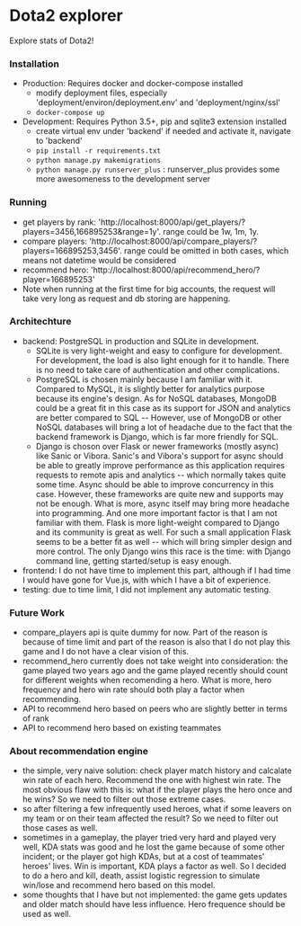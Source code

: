 Dota2 explorer
=============================================================

Explore stats of Dota2!

### Installation

* Production: Requires docker and docker-compose installed
  - modify deployment files, especially 'deployment/environ/deployment.env' and 'deployment/nginx/ssl' 
  - `docker-compose up`
* Development: Requires Python 3.5+, pip and sqlite3 extension installed
  - create virtual env under 'backend' if needed and activate it, navigate to 'backend'
  - `pip install -r requirements.txt`
  - `python manage.py makemigrations`
  - `python manage.py runserver_plus` : runserver_plus provides some more awesomeness to the development server

### Running

* get players by rank: 'http://localhost:8000/api/get_players/?players=3456,166895253&range=1y'. range could be 1w, 1m, 1y.
* compare players: 'http://localhost:8000/api/compare_players/?players=166895253,3456'. range could be omitted in both cases, which means not datetime would be considered
* recommend hero: 'http://localhost:8000/api/recommend_hero/?player=166895253'
* Note when running at the first time for big accounts, the request will take very long as request and db storing are happening.

### Architechture

* backend: PostgreSQL in production and SQLite in development.
  - SQLite is very light-weight and easy to configure for development. For development, the load is also light enough for it to handle. There is no need to take care of authentication and other complications.
  - PostgreSQL is chosen mainly because I am familiar with it. Compared to MySQL, it is slightly better for analytics purpose because its engine's design. As for NoSQL databases, MongoDB could be a great fit in this case as its support for JSON and analytics are better compared to SQL -- However, use of MongoDB or other NoSQL databases will bring a lot of headache due to the fact that the backend framework is Django, which is far more friendly for SQL.
  - Django is choson over Flask or newer frameworks (mostly async) like Sanic or Vibora. Sanic's and Vibora's support for async should be able to greatly improve performance as this application requires requests to remote apis and analytics -- which normally takes quite some time. Async should be able to improve concurrency in this case. However, these frameworks are quite new and supports may not be enough. What is more, async itself may bring more headache into programming. And one more important factor is that I am not familiar with them. Flask is more light-weight compared to Django and its community is great as well. For such a small application Flask seems to be a better fit as well -- which will bring simpler design and more control. The only Django wins this race is the time: with Django command line, getting started/setup is easy enough.
* frontend: I do not have time to implement this part, although if I had time I would have gone for Vue.js, with which I have a bit of experience.
* testing: due to time limit, I did not implement any automatic testing.

### Future Work

* compare_players api is quite dummy for now. Part of the reason is because of time limit and part of the reason is also that I do not play this game and I do not have a clear vision of this.
* recommend_hero currently does not take weight into consideration: the game played two years ago and the game played recently should count for different weights when recomending a hero. What is more, hero frequency and hero win rate should both play a factor when recommending.
* API to recommend hero based on peers who are slightly better in terms of rank
* API to recommend hero based on existing teammates

### About recommendation engine

* the simple, very naive solution: check player match history and calcalate win rate of each hero. Recommend the one with highest win rate. The most obvious flaw with this is: what if the player plays the hero once and he wins? So we need to filter out those extreme cases.
* so after filtering a few infrequently used heroes, what if some leavers on my team or on their team affected the result? So we need to filter out those cases as well.
* sometimes in a gameplay, the player tried very hard and played very well, KDA stats was good and he lost the game because of some other incident; or the player got high KDAs, but at a cost of teammates' heroes' lives. Win is important, KDA plays a factor as well. So I decided to do a hero and kill, death, assist logistic regression to simulate win/lose and recommend hero based on this model.
* some thoughts that I have but not implemented: the game gets updates and older match should have less influence. Hero frequence should be used as well.
